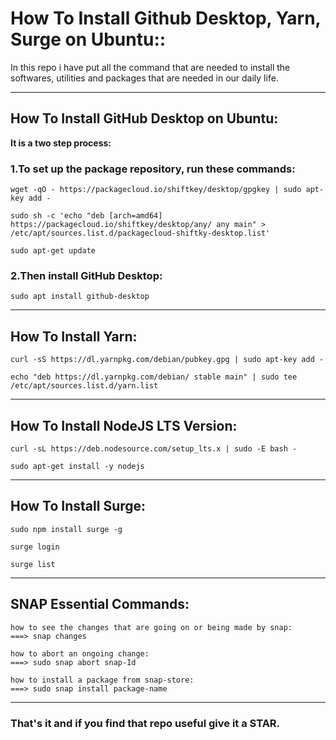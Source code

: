 # How To Install Github Desktop, Yarn, Surge on Ubuntu::

In this repo i have put all the command that are needed to install the softwares, utilities and packages that are needed in our daily life.
__________________________________________________________________________________________________________________
## How To Install GitHub Desktop on Ubuntu:

**It is a two step process:**

### 1.To set up the package repository, run these commands:

```
wget -qO - https://packagecloud.io/shiftkey/desktop/gpgkey | sudo apt-key add -

sudo sh -c 'echo "deb [arch=amd64] https://packagecloud.io/shiftkey/desktop/any/ any main" > /etc/apt/sources.list.d/packagecloud-shiftky-desktop.list'

sudo apt-get update
```

### 2.Then install GitHub Desktop:

`sudo apt install github-desktop`
__________________________________________________________________________________________________________________

## How To Install Yarn: 
```
curl -sS https://dl.yarnpkg.com/debian/pubkey.gpg | sudo apt-key add -

echo "deb https://dl.yarnpkg.com/debian/ stable main" | sudo tee /etc/apt/sources.list.d/yarn.list
```

__________________________________________________________________________________________________________________

## How To Install NodeJS LTS Version:

```
curl -sL https://deb.nodesource.com/setup_lts.x | sudo -E bash -

sudo apt-get install -y nodejs
```
__________________________________________________________________________________________________________________

## How To Install Surge:

```
sudo npm install surge -g

surge login

surge list
```
__________________________________________________________________________________________________________________

## SNAP Essential Commands:

```
how to see the changes that are going on or being made by snap:
===> snap changes

how to abort an ongoing change:
===> sudo snap abort snap-Id

how to install a package from snap-store:
===> sudo snap install package-name

```
__________________________________________________________________________________________________________________

### That's it and if you find that repo useful give it a STAR.
